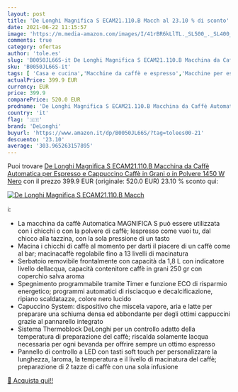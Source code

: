 ```yaml
---
layout: post
title: 'De Longhi Magnifica S ECAM21.110.B Macch al 23.10 % di sconto'
date: 2021-06-22 11:15:57
image: 'https://m.media-amazon.com/images/I/41rBR6kLlTL._SL500_._SL400_.jpg'
comments: true
category: ofertas
author: 'tole.es'
slug: 'B0050JL66S-it De Longhi Magnifica S ECAM21.110.B Macchina da Caffè...'
sku: 'B0050JL66S-it'
tags: [ 'Casa e cucina','Macchine da caffè e espresso','Macchine per espresso e cappuccino','Macchine per espresso superautomatiche','Tè e caffè','delonghi', ]
actualPrice: 399.9 EUR
currency: EUR
price: 399.9
comparePrice: 520.0 EUR
prodname: 'De Longhi Magnifica S ECAM21.110.B Macchina da Caffè Automatica per Espresso e Cappuccino  Caffè in Grani o in Polvere  1450 W  Nero'
country: 'it'
flag: '🇮🇹'
brand: 'DeLonghi'
buyurl: 'https://www.amazon.it/dp/B0050JL66S/?tag=tolees00-21'
descuento: '23.10'
average: '303.965263157895'
---
```


Puoi trovare [De Longhi Magnifica S ECAM21.110.B Macchina da Caffè Automatica per Espresso e Cappuccino  Caffè in Grani o in Polvere  1450 W  Nero](https://www.amazon.it/dp/B0050JL66S/?tag=tolees00-21) con il prezzo 399.9 EUR (originale: 520.0 EUR) 23.10 % sconto qui:

[![De Longhi Magnifica S ECAM21.110.B Macch](https://m.media-amazon.com/images/I/41rBR6kLlTL._SL500_._SL400_.jpg)](https://www.amazon.it/dp/B0050JL66S/?tag=tolees00-21)

ℹ️:

- La macchina da caffè Automatica MAGNIFICA S può essere utilizzata con i chicchi o con la polvere di caffè; lespresso come vuoi tu, dal chicco alla tazzina, con la sola pressione di un tasto
- Macina i chicchi di caffè al momento per darti il piacere di un caffè come al bar; macinacaffè regolabile fino a 13 livelli di macinatura
- Serbatoio removibile frontalmente con capacità da 1,8 L con indicatore livello dellacqua, capacità contenitore caffè in grani 250 gr con coperchio salva aroma
- Spegnimento programmabile tramite Timer e funzione ECO di risparmio energetico; programmi automatici di risciacquo e decalcificazione, ripiano scaldatazze, colore nero lucido
- Capuccino System: dispositivo che miscela vapore, aria e latte per preparare una schiuma densa ed abbondante per degli ottimi cappuccini grazie al pannarello integrato
- Sistema Thermoblock DeLonghi per un controllo adatto della temperatura di preparazione del caffè; riscalda solamente lacqua necessaria per ogni bevanda per offrire sempre un ottimo espresso
- Pannello di controllo a LED con tasti soft touch per personalizzare la lunghezza, laroma, la temperatura e il livello di macinatura del caffè; preparazione di 2 tazze di caffè con una sola infusione

[🛒 Acquista qui!!](https://www.amazon.it/dp/B0050JL66S/?tag=tolees00-21)
